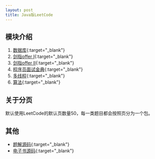 ```yaml
---
layout: post
title: Java版LeetCode
---
```


## 模块介绍
1. [数据库](https://leetcode-cn.com/problemset/database/){:target="_blank"}
2. [剑指offer I](https://leetcode-cn.com/problemset/all/?page=1&listId=xb9nqhhg){:target="_blank"}
3. [剑指offer II](https://leetcode-cn.com/problemset/all/?page=1&listId=e8X3pBZi){:target="_blank"}
4. [程序员面试金典](https://leetcode-cn.com/problemset/all/?page=1&listId=xb9lfcwi){:target="_blank"}
5. [多线程](https://leetcode-cn.com/problemset/concurrency/){:target="_blank"}
6. [算法](https://leetcode-cn.com/problemset/algorithms/){:target="_blank"}

## 关于分页
默认使用LeetCode的默认页数量50，每一类题目都会按照页分为一个包。

## 其他
- [题解源码](https://github.com/PasseRR/JavaLeetCode/tree/master/src){:target="_blank"}
- [电子书源码](https://github.com/PasseRR/JavaLeetCode/tree/master/docs){:target="_blank"}